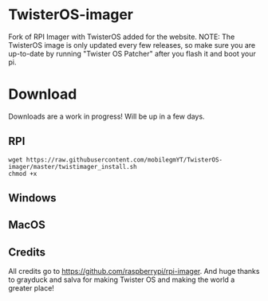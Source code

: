 # TwisterOS-imager
Fork of RPI Imager with TwisterOS added for the website. NOTE: The TwisterOS image is only updated every few releases, so make sure you are up-to-date by running "Twister OS Patcher" after you flash it and boot your pi.

# Download

Downloads are a work in progress! Will be up in a few days.
## RPI
```
wget https://raw.githubusercontent.com/mobilegmYT/TwisterOS-imager/master/twistimager_install.sh
chmod +x 
```

## Windows

## MacOS

## Credits
All credits go to https://github.com/raspberrypi/rpi-imager. And huge thanks to grayduck and salva for making Twister OS and making the world a greater place!
